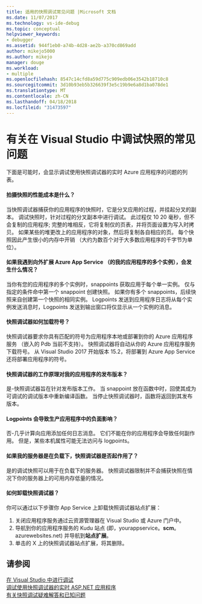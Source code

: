 ```yaml
---
title: 适用的快照调试常见问题 |Microsoft 文档
ms.date: 11/07/2017
ms.technology: vs-ide-debug
ms.topic: conceptual
helpviewer_keywords:
- debugger
ms.assetid: 944f1eb0-a74b-4d28-ae2b-a370cd869add
author: mikejo5000
ms.author: mikejo
manager: douge
ms.workload:
- multiple
ms.openlocfilehash: 8547c14cfd8a59d775c909edb06e3542b18710c8
ms.sourcegitcommit: 3d10b93eb5b326639f3e5c19b9e6a8d1ba078de1
ms.translationtype: MT
ms.contentlocale: zh-CN
ms.lasthandoff: 04/18/2018
ms.locfileid: "31473597"
---
```

# <a name="frequently-asked-questions-for-snapshot-debugging-in-visual-studio"></a>有关在 Visual Studio 中调试快照的常见问题

下面是可能时，会显示调试使用快照调试器的实时 Azure 应用程序的问题的列表。

#### <a name="what-is-the-performance-cost-of-taking-a-snapshot"></a>拍摄快照的性能成本是什么？

当快照调试器捕获你的应用程序的快照时，它是分叉应用的过程，并挂起分叉的副本。 调试快照时，针对过程的分叉副本中进行调试。 此过程仅 10 20 毫秒，但不会复制的应用程序; 完整的堆相反，它将复制仅的页表，并将页面设置为写入时拷贝。 如果某些的堆更改上的应用程序的对象，然后将复制各自相应的页。 每个快照因此产生很小的内存中开销 （大约为数百个对于大多数应用程序的千字节为单位）。 

#### <a name="what-happens-if-i-have-a-scaled-out-azure-app-service-multiple-instances-of-my-app"></a>如果我遇到向外扩展 Azure App Service （的我的应用程序的多个实例），会发生什么情况？

当你有您的应用程序的多个实例时，snappoints 获取应用于每个单一实例。 仅与指定的条件命中第一个 snappoint 创建快照。 如果你有多个 snappoints，后续快照来自创建第一个快照的相同实例。 Logpoints 发送到应用程序日志将从每个实例发送消息时，Logpoints 发送到输出窗口将仅显示从一个实例的消息。 

#### <a name="how-does-the-snapshot-debugger-load-symbols"></a>快照调试器如何加载符号？

快照调试器要求你具有匹配的符号为应用程序本地或部署到你的 Azure 应用程序服务 （嵌入的 Pdb 当前不支持）。 快照调试器将自动从你的 Azure 应用程序服务下载符号。 从 Visual Studio 2017 开始版本 15.2，将部署到 Azure App Service 还将部署应用程序的符号。

#### <a name="does-the-snapshot-debugger-work-against-release-builds-of-my-application"></a>快照调试器的工作原理对我的应用程序的发布版本？

是-快照调试器旨在针对发布版本工作。 当 snappoint 放在函数中时，回使其成为可调试的调试版本中重新编译函数。 当停止快照调试器时，函数将返回到其发布版本。 

#### <a name="can-logpoints-cause-side-effects-in-my-production-application"></a>Logpoints 会导致生产应用程序中的负面影响？

否-几乎计算向应用添加任何日志消息。 它们不能在你的应用程序会导致任何副作用。 但是，某些本机属性可能无法访问与 logpoints。 

#### <a name="does-the-snapshot-debugger-work-if-my-server-is-under-load"></a>如果我的服务器是在负载下，快照调试器是否起作用了？

是的调试快照可以用于在负载下的服务器。 快照调试器限制并不会捕获快照在情况下你的服务器上的可用内存低量的情况。

#### <a name="how-do-i-uninstall-the-snapshot-debugger"></a>如何卸载快照调试器？

你可以通过以下步骤你 App Service 上卸载快照调试器站点扩展：

1. 关闭应用程序服务通过云资源管理器在 Visual Studio 或 Azure 门户中。
1. 导航到你的应用程序服务的 Kudu 站点 (即，yourappservice。**scm**。 azurewebsites.net) 并导航到**站点扩展**。
1. 单击的 X 上的快照调试器站点扩展，将其删除。

## <a name="see-also"></a>请参阅

[在 Visual Studio 中进行调试](../debugger/index.md)  
[调试使用快照调试器的实时 ASP.NET 应用程序](../debugger/debug-live-azure-applications.md)  
[有关快照调试疑难解答和已知问题](../debugger/debug-live-azure-apps-troubleshooting.md)
